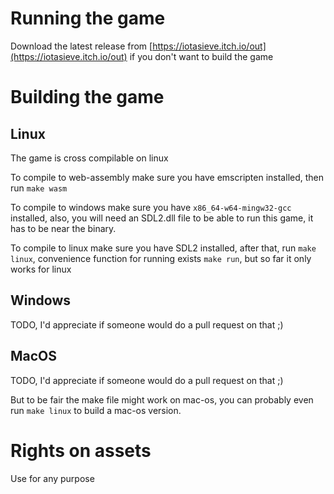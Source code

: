 # Running the game

Download the latest release from [https://iotasieve.itch.io/out](https://iotasieve.itch.io/out) if you don't want to build the game

# Building the game

## Linux

The game is cross compilable on linux

To compile to web-assembly make sure you have emscripten installed, then run `make wasm`

To compile to windows make sure you have `x86_64-w64-mingw32-gcc` installed, also, you will need an SDL2.dll file to be able to run this game, it has to be near the binary.

To compile to linux make sure you have SDL2 installed, after that, run `make linux`, convenience function for running exists `make run`, but so far it only works for linux

## Windows

TODO, I'd appreciate if someone would do a pull request on that ;)

## MacOS

TODO, I'd appreciate if someone would do a pull request on that ;)

But to be fair the make file might work on mac-os, you can probably even run `make linux` to build a mac-os version.

# Rights on assets

Use for any purpose
